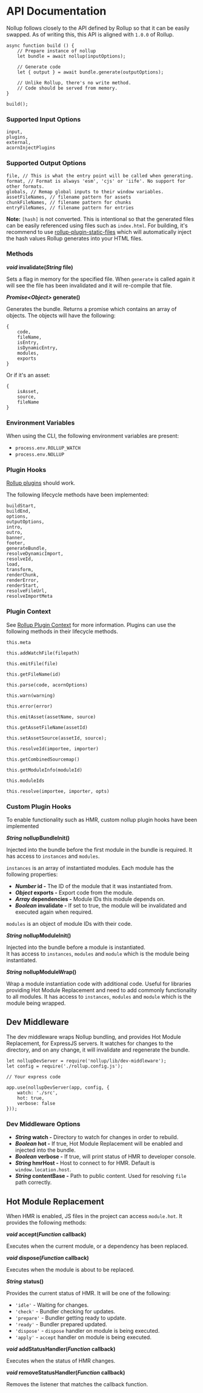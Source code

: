 # API Documentation

Nollup follows closely to the API defined by Rollup so that it can be easily swapped.
As of writing this, this API is aligned with ```1.0.0``` of Rollup.

```
async function build () {
    // Prepare instance of nollup
    let bundle = await nollup(inputOptions);

    // Generate code
    let { output } = await bundle.generate(outputOptions);

    // Unlike Rollup, there's no write method.
    // Code should be served from memory.
}

build();
```

### Supported Input Options 

```
input,
plugins,
external,
acornInjectPlugins
```

### Supported Output Options

```
file, // This is what the entry point will be called when generating.
format, // Format is always 'esm', 'cjs' or 'iife'. No support for other formats.
globals, // Remap global inputs to their window variables.
assetFileNames, // filename pattern for assets
chunkFileNames, // filename pattern for chunks
entryFileNames, // filename pattern for entries
```

**Note:** ```[hash]``` is not converted. This is intentional so that the generated
files can be easily referenced using files such as ```index.html```. For building,
it's recommend to use [rollup-plugin-static-files](https://github.com/PepsRyuu/rollup-plugin-static-files)
which will automatically inject the hash values Rollup generates into your HTML files.

### Methods

***void* invalidate(*String* file)**

Sets a flag in memory for the specified file. When ```generate``` is called again
it will see the file has been invalidated and it will re-compile that file.

***Promise&lt;Object&gt;* generate()**

Generates the bundle. Returns a promise which contains an array of objects. The objects will
have the following:

```
{ 
    code, 
    fileName, 
    isEntry,
    isDynamicEntry,
    modules,
    exports
}
``` 
Or if it's an asset:

```
{
    isAsset,
    source,
    fileName
}
```

### Environment Variables

When using the CLI, the following environment variables are present:

* ```process.env.ROLLUP_WATCH```
* ```process.env.NOLLUP```

### Plugin Hooks

[Rollup plugins](https://rollupjs.org/guide/en#plugins-overview) should work. 

The following lifecycle methods have been implemented:

```
buildStart,
buildEnd,
options,
outputOptions,
intro,
outro,
banner,
footer,
generateBundle,
resolveDynamicImport,
resolveId,
load,
transform,
renderChunk,
renderError,
renderStart,
resolveFileUrl,
resolveImportMeta
```

### Plugin Context

See [Rollup Plugin Context](https://rollupjs.org/guide/en#context) for more information.
Plugins can use the following methods in their lifecycle methods.

```
this.meta
```

```
this.addWatchFile(filepath)
```

```
this.emitFile(file)
```

```
this.getFileName(id)
```

```
this.parse(code, acornOptions)
```

```
this.warn(warning)
```

```
this.error(error)
```

```
this.emitAsset(assetName, source)
```

```
this.getAssetFileName(assetId)
```

```
this.setAssetSource(assetId, source);
```

```
this.resolveId(importee, importer)
```

```
this.getCombinedSourcemap()
```

```
this.getModuleInfo(moduleId)
```

```
this.moduleIds
```

```
this.resolve(importee, importer, opts)
```



### Custom Plugin Hooks

To enable functionality such as HMR, custom nollup plugin hooks have been implemented 

***String* nollupBundleInit()**

Injected into the bundle before the first module in the bundle is required.
It has access to ```instances``` and ```modules```.

```instances``` is an array of instantiated modules. Each module has the following properties:

* ***Number* id -** The ID of the module that it was instantiated from.
* ***Object* exports -** Export code from the module.
* ***Array<Number>* dependencies -** Module IDs this module depends on.
* ***Boolean* invalidate -** If set to true, the module will be invalidated and executed again when required.

```modules``` is an object of module IDs with their code.

***String* nollupModuleInit()**

Injected into the bundle before a module is instantiated.  
It has access to ```instances```, ```modules``` and ```module``` which is the module being instantiated.

***String* nollupModuleWrap()**

Wrap a module instantiation code with additional code. 
Useful for libraries providing Hot Module Replacement and need to add commonly functionality to all modules.
It has access to ```instances```, ```modules``` and ```module``` which is the module being wrapped.

## Dev Middleware

The dev middleware wraps Nollup bundling, and provides Hot Module Replacement, for ExpressJS servers. It watches for changes to the directory, and on any change, it will invalidate and regenerate the bundle.

```
let nollupDevServer = require('nollup/lib/dev-middleware');
let config = require('./rollup.config.js');

// Your express code

app.use(nollupDevServer(app, config, {
    watch: './src',
    hot: true,
    verbose: false
}));

```

### Dev Middleware Options

* ***String* watch -** Directory to watch for changes in order to rebuild.
* ***Boolean* hot -** If true, Hot Module Replacement will be enabled and injected into the bundle.
* ***Boolean* verbose -** If true, will print status of HMR to developer console.
* ***String* hmrHost -** Host to connect to for HMR. Default is ```window.location.host```.
* ***String* contentBase -** Path to public content. Used for resolving ```file``` path correctly.

## Hot Module Replacement

When HMR is enabled, JS files in the project can access ```module.hot```. 
It provides the following methods:

***void* accept(*Function* callback)**

Executes when the current module, or a dependency has been replaced.

***void* dispose(*Function* callback)**

Executes when the module is about to be replaced.

***String* status()**

Provides the current status of HMR. It will be one of the following:

* ```'idle'``` - Waiting for changes.
* ```'check'``` - Bundler checking for updates.
* ```'prepare'``` - Bundler getting ready to update.
* ```'ready'``` - Bundler prepared updated.
* ```'dispose'``` - ```dispose``` handler on module is being executed.
* ```'apply'``` - ```accept``` handler on module is being executed.

***void* addStatusHandler(*Function* callback)**

Executes when the status of HMR changes.

***void* removeStatusHandler(*Function* callback)**

Removes the listener that matches the callback function.